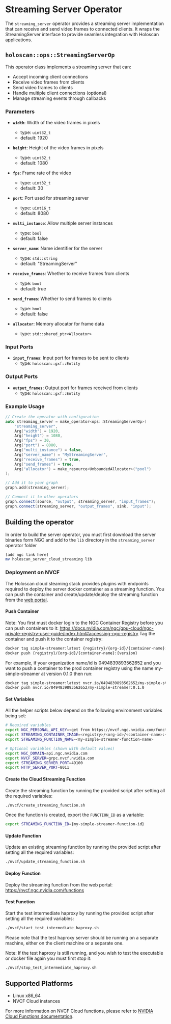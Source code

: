 # Streaming Server Operator

The `streaming_server` operator provides a streaming server implementation that can receive and send video frames to connected clients. It wraps the StreamingServer interface to provide seamless integration with Holoscan applications.

## `holoscan::ops::StreamingServerOp`

This operator class implements a streaming server that can:
- Accept incoming client connections
- Receive video frames from clients
- Send video frames to clients
- Handle multiple client connections (optional)
- Manage streaming events through callbacks

### Parameters

- **`width`**: Width of the video frames in pixels
  - type: `uint32_t`
  - default: 1920

- **`height`**: Height of the video frames in pixels
  - type: `uint32_t`
  - default: 1080

- **`fps`**: Frame rate of the video
  - type: `uint32_t`
  - default: 30

- **`port`**: Port used for streaming server
  - type: `uint16_t`
  - default: 8080

- **`multi_instance`**: Allow multiple server instances
  - type: `bool`
  - default: false

- **`server_name`**: Name identifier for the server
  - type: `std::string`
  - default: "StreamingServer"

- **`receive_frames`**: Whether to receive frames from clients
  - type: `bool`
  - default: true

- **`send_frames`**: Whether to send frames to clients
  - type: `bool`
  - default: false

- **`allocator`**: Memory allocator for frame data
  - type: `std::shared_ptr<Allocator>`

### Input Ports

- **`input_frames`**: Input port for frames to be sent to clients
  - type: `holoscan::gxf::Entity`

### Output Ports

- **`output_frames`**: Output port for frames received from clients
  - type: `holoscan::gxf::Entity`

### Example Usage

```cpp
// Create the operator with configuration
auto streaming_server = make_operator<ops::StreamingServerOp>(
    "streaming_server",
    Arg("width") = 1920,
    Arg("height") = 1080,
    Arg("fps") = 30,
    Arg("port") = 8080,
    Arg("multi_instance") = false,
    Arg("server_name") = "MyStreamingServer",
    Arg("receive_frames") = true,
    Arg("send_frames") = true,
    Arg("allocator") = make_resource<UnboundedAllocator>("pool")
);

// Add it to your graph
graph.add(streaming_server);

// Connect it to other operators
graph.connect(source, "output", streaming_server, "input_frames");
graph.connect(streaming_server, "output_frames", sink, "input");
``` 

## Building the operator

In order to build the server operator, you must first download the server binaries form NGC and add to the `lib` directory in the `streaming_server` operator folder

```bash
[add ngc link here]
mv holoscan_server_cloud_streaming lib
```

### Deployment on NVCF

The Holoscan cloud steaming stack provides plugins with endpoints required to deploy the server docker container as a streaming function.
You can push the container and create/update/deploy the streaming function from the [web portal](https://nvcf.ngc.nvidia.com/functions).

#### Push Container

Note: You first must docker login to the NGC Container Registry before you can push containers to it:
https://docs.nvidia.com/ngc/gpu-cloud/ngc-private-registry-user-guide/index.html#accessing-ngc-registry
Tag the container and push it to the container registry:

```bash
docker tag simple-streamer:latest {registry}/{org-id}/{container-name}:{version}
docker push {registry}/{org-id}/{container-name}:{version}
```

For example, if your organization name/id is 0494839893562652 and you want to push a container to the prod container registry
using the name my-simple-streamer at version 0.1.0 then run:

```bash
docker tag simple-streamer:latest nvcr.io/0494839893562652/my-simple-streamer:0.1.0
docker push nvcr.io/0494839893562652/my-simple-streamer:0.1.0
```

#### Set Variables

All the helper scripts below depend on the following environment variables being set:

```bash
# Required variables
export NGC_PERSONAL_API_KEY=<get from https://nvcf.ngc.nvidia.com/functions -> Generate Personal API Key>
export STREAMING_CONTAINER_IMAGE=<registry>/<org-id>/<container-name>:<version>
export STREAMING_FUNCTION_NAME=<my-simple-streamer-function-name>

# Optional variables (shown with default values)
export NGC_DOMAIN=api.ngc.nvidia.com
export NVCF_SERVER=grpc.nvcf.nvidia.com
export STREAMING_SERVER_PORT=49100
export HTTP_SERVER_PORT=8011
```

#### Create the Cloud Streaming Function

Create the streaming function by running the provided script after setting all the required variables:
```bash
./nvcf/create_streaming_function.sh
```

Once the function is created, export the `FUNCTION_ID` as a variable:

```bash
export STREAMING_FUNCTION_ID={my-simple-streamer-function-id}
```

#### Update Function

Update an existing streaming function by running the provided script after setting all the required variables:
```bash
./nvcf/update_streaming_function.sh
```

#### Deploy Function

Deploy the streaming function from the web portal: https://nvcf.ngc.nvidia.com/functions

#### Test Function

Start the test intermediate haproxy by running the provided script after setting all the required variables:

```bash
./nvcf/start_test_intermediate_haproxy.sh
```

Please note that the test haproxy server should be running on a separate machine, either on the client machine or a separate one.

Note: If the test haproxy is still running, and you wish to test the executable or docker file again you must first stop it:

```bash
./nvcf/stop_test_intermediate_haproxy.sh
```

## Supported Platforms

- Linux x86_64
- NVCF Cloud instances 

For more information on NVCF Cloud functions, please refer to [NVIDIA Cloud Functions documentation](https://docs.nvidia.com/cloud-functions/user-guide/latest/cloud-function/function-creation.html#function-creation).

